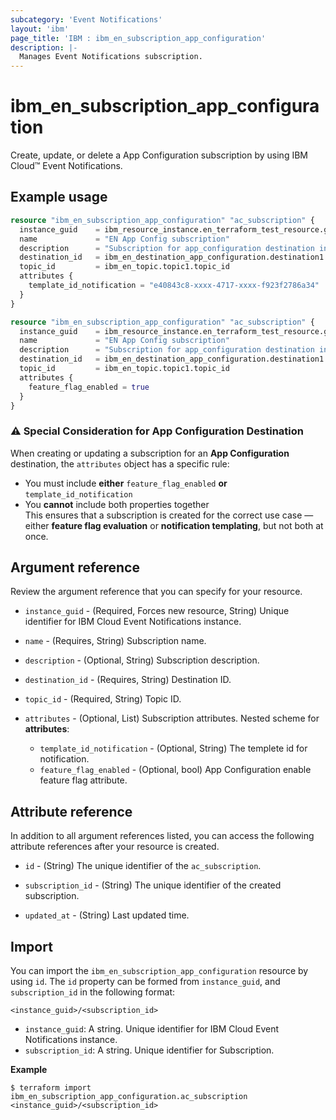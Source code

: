 ```yaml
---
subcategory: 'Event Notifications'
layout: 'ibm'
page_title: 'IBM : ibm_en_subscription_app_configuration'
description: |-
  Manages Event Notifications subscription.
---
```


# ibm_en_subscription_app_configuration

Create, update, or delete a App Configuration subscription by using IBM Cloud™ Event Notifications.

## Example usage

```terraform
resource "ibm_en_subscription_app_configuration" "ac_subscription" {
  instance_guid    = ibm_resource_instance.en_terraform_test_resource.guid
  name             = "EN App Config subscription"
  description      = "Subscription for app_configuration destination in Event Notifications"
  destination_id   = ibm_en_destination_app_configuration.destination1.destination_id
  topic_id         = ibm_en_topic.topic1.topic_id
  attributes {
    template_id_notification = "e40843c8-xxxx-4717-xxxx-f923f2786a34"
  }
}
```

```terraform
resource "ibm_en_subscription_app_configuration" "ac_subscription" {
  instance_guid    = ibm_resource_instance.en_terraform_test_resource.guid
  name             = "EN App Config subscription"
  description      = "Subscription for app_configuration destination in Event Notifications"
  destination_id   = ibm_en_destination_app_configuration.destination1.destination_id
  topic_id         = ibm_en_topic.topic1.topic_id
  attributes {
    feature_flag_enabled = true
  }
}
```
### :warning: Special Consideration for App Configuration Destination

When creating or updating a subscription for an **App Configuration** destination, the `attributes` object has a specific rule:  
- You must include **either** `feature_flag_enabled` **or** `template_id_notification`  
- You **cannot** include both properties together  
This ensures that a subscription is created for the correct use case — either **feature flag evaluation** or **notification templating**, but not both at once.

## Argument reference

Review the argument reference that you can specify for your resource.

- `instance_guid` - (Required, Forces new resource, String) Unique identifier for IBM Cloud Event Notifications instance.

- `name` - (Requires, String) Subscription name.

- `description` - (Optional, String) Subscription description.

- `destination_id` - (Requires, String) Destination ID.

- `topic_id` - (Required, String) Topic ID.

- `attributes` - (Optional, List) Subscription attributes.
  Nested scheme for **attributes**:

  - `template_id_notification` - (Optional, String) The templete id for notification.
  - `feature_flag_enabled` - (Optional, bool) App Configuration enable feature flag attribute.

## Attribute reference

In addition to all argument references listed, you can access the following attribute references after your resource is created.

- `id` - (String) The unique identifier of the `ac_subscription`.

- `subscription_id` - (String) The unique identifier of the created subscription.

- `updated_at` - (String) Last updated time.

## Import

You can import the `ibm_en_subscription_app_configuration` resource by using `id`.
The `id` property can be formed from `instance_guid`, and `subscription_id` in the following format:

```
<instance_guid>/<subscription_id>
```

- `instance_guid`: A string. Unique identifier for IBM Cloud Event Notifications instance.
- `subscription_id`: A string. Unique identifier for Subscription.

**Example**

```
$ terraform import ibm_en_subscription_app_configuration.ac_subscription <instance_guid>/<subscription_id>
```
